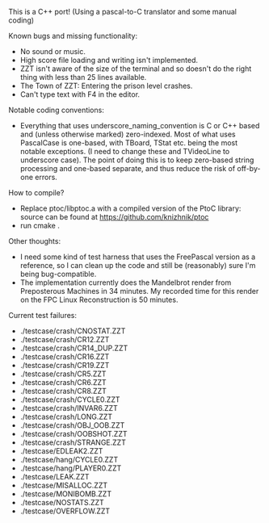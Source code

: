 This is a C++ port! (Using a pascal-to-C translator and some manual coding)

Known bugs and missing functionality:
- No sound or music.
- High score file loading and writing isn't implemented.
- ZZT isn't aware of the size of the terminal and so doesn't do the right thing with less than 25 lines available.
- The Town of ZZT: Entering the prison level crashes.
- Can't type text with F4 in the editor.

Notable coding conventions:
- Everything that uses underscore_naming_convention is C or C++ based and (unless otherwise marked) zero-indexed. Most of what uses PascalCase is one-based, with TBoard, TStat etc. being the most notable exceptions. (I need to change these and TVideoLine to underscore case). The point of doing this is to keep zero-based string processing and one-based separate, and thus reduce the risk of off-by-one errors.

How to compile?
- Replace ptoc/libptoc.a with a compiled version of the PtoC library: source can be found at https://github.com/knizhnik/ptoc
- run cmake .

Other thoughts:
- I need some kind of test harness that uses the FreePascal version as a reference, so I can clean up the code and still be (reasonably) sure I'm being bug-compatible.
- The implementation currently does the Mandelbrot render from Preposterous Machines in 34 minutes. My recorded time for this render on the FPC Linux Reconstruction is 50 minutes.

Current test failures:
- ./testcase/crash/CNOSTAT.ZZT
- ./testcase/crash/CR12.ZZT
- ./testcase/crash/CR14_DUP.ZZT
- ./testcase/crash/CR16.ZZT
- ./testcase/crash/CR19.ZZT
- ./testcase/crash/CR5.ZZT
- ./testcase/crash/CR6.ZZT
- ./testcase/crash/CR8.ZZT
- ./testcase/crash/CYCLE0.ZZT
- ./testcase/crash/INVAR6.ZZT
- ./testcase/crash/LONG.ZZT
- ./testcase/crash/OBJ_OOB.ZZT
- ./testcase/crash/OOBSHOT.ZZT
- ./testcase/crash/STRANGE.ZZT
- ./testcase/EDLEAK2.ZZT
- ./testcase/hang/CYCLE0.ZZT
- ./testcase/hang/PLAYER0.ZZT
- ./testcase/LEAK.ZZT
- ./testcase/MISALLOC.ZZT
- ./testcase/MONIBOMB.ZZT
- ./testcase/NOSTATS.ZZT
- ./testcase/OVERFLOW.ZZT

